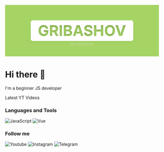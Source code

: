 ![Header](https://github.com/gribashov/gribashov/blob/main/assets/Frame%208.jpg)

# Hi there 👋

I'm a beginner JS developer

Latest YT Videos

<!-- YOUTUBE:START -->
<!-- YOUTUBE:END -->

### Languages and Tools

![JavaScript](https://img.shields.io/badge/-JavaScript-F2EDE7?style=for-the-badge&logo=javascript)
![Vue](https://img.shields.io/badge/-Vue-F2EDE7?style=for-the-badge&logo=vue.js)

### Follow me

![Youtube](https://img.shields.io/badge/-Youtube-F2EDE7?style=for-the-badge&logo=youtube&logoColor=FF0000)
![Instagram](https://img.shields.io/badge/-Instagram-F2EDE7?style=for-the-badge&logo=instagram)
![Telegram](https://img.shields.io/badge/-Telegram-F2EDE7?style=for-the-badge&logo=telegram)
